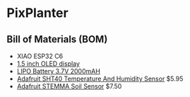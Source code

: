 # PixPlanter

## Bill of Materials (BOM)

- XIAO ESP32 C6
- [1.5 inch OLED display](https://www.waveshare.com/product/displays/oled/oled-3/1.5inch-rgb-oled-module.htm)
- [LIPO Battery 3.7V 2000mAH](https://www.aliexpress.com/item/3256808031709894.html)
- [Adafruit SHT40 Temperature And Humidity Sensor](https://www.adafruit.com/product/4885) $5.95
- [Adafruit STEMMA Soil Sensor](https://www.adafruit.com/product/4026) $7.50

